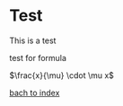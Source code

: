 # Test

This is a test

test for formula

$\frac{x}{\mu} \cdot \mu x$

[bach to index](index.md)

<script src="https://cdn.mathjax.org/mathjax/latest/MathJax.js?config=TeX-AMS-MML_HTMLorMML" type="text/javascript"></script>
